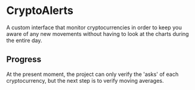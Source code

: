# CryptoAlerts

A custom interface that monitor cryptocurrencies in order to keep you aware of any new movements without having to look at the charts during the entire day.

## Progress

At the present moment, the project can only verify the 'asks' of each cryptocurrency, but the next step is to verify moving averages.
